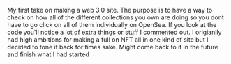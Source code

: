 My first take on making a web 3.0 site. The purpose is to have a way to check on how all of the different collections you own are doing so you dont have to go click on all of them individually on OpenSea. If you look at the code you'll notice a lot of extra things or stuff I commented out. I origianlly had high ambitions for making a full on NFT all in one kind of site but I decided to tone it back for times sake. Might come back to it in the future and finish what I had started
